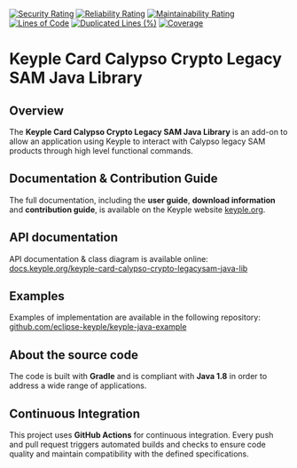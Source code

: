 [![Security Rating](https://sonarcloud.io/api/project_badges/measure?project=eclipse_keyple-card-calypso-crypto-legacysam-java-lib&metric=security_rating)](https://sonarcloud.io/summary/new_code?id=eclipse_keyple-card-calypso-crypto-legacysam-java-lib)
[![Reliability Rating](https://sonarcloud.io/api/project_badges/measure?project=eclipse_keyple-card-calypso-crypto-legacysam-java-lib&metric=reliability_rating)](https://sonarcloud.io/summary/new_code?id=eclipse_keyple-card-calypso-crypto-legacysam-java-lib)
[![Maintainability Rating](https://sonarcloud.io/api/project_badges/measure?project=eclipse_keyple-card-calypso-crypto-legacysam-java-lib&metric=sqale_rating)](https://sonarcloud.io/summary/new_code?id=eclipse_keyple-card-calypso-crypto-legacysam-java-lib)
[![Lines of Code](https://sonarcloud.io/api/project_badges/measure?project=eclipse_keyple-card-calypso-crypto-legacysam-java-lib&metric=ncloc)](https://sonarcloud.io/summary/new_code?id=eclipse_keyple-card-calypso-crypto-legacysam-java-lib)
[![Duplicated Lines (%)](https://sonarcloud.io/api/project_badges/measure?project=eclipse_keyple-card-calypso-crypto-legacysam-java-lib&metric=duplicated_lines_density)](https://sonarcloud.io/summary/new_code?id=eclipse_keyple-card-calypso-crypto-legacysam-java-lib)
[![Coverage](https://sonarcloud.io/api/project_badges/measure?project=eclipse_keyple-card-calypso-crypto-legacysam-java-lib&metric=coverage)](https://sonarcloud.io/summary/new_code?id=eclipse_keyple-card-calypso-crypto-legacysam-java-lib)

# Keyple Card Calypso Crypto Legacy SAM Java Library

## Overview

The **Keyple Card Calypso Crypto Legacy SAM Java Library** is an add-on to allow an application using Keyple to interact with Calypso legacy SAM products through high level functional commands.

## Documentation & Contribution Guide

The full documentation, including the **user guide**, **download information** and **contribution guide**, is available on the Keyple website [keyple.org](https://keyple.org).

## API documentation

API documentation & class diagram is available online: [docs.keyple.org/keyple-card-calypso-crypto-legacysam-java-lib](https://docs.keyple.org/keyple-card-calypso-crypto-legacysam-java-lib)

## Examples

Examples of implementation are available in the following repository: [github.com/eclipse-keyple/keyple-java-example](https://github.com/eclipse-keyple/keyple-java-example)

## About the source code

The code is built with **Gradle** and is compliant with **Java 1.8** in order to address a wide range of applications.

## Continuous Integration

This project uses **GitHub Actions** for continuous integration. Every push and pull request triggers automated builds
and checks to ensure code quality and maintain compatibility with the defined specifications.
